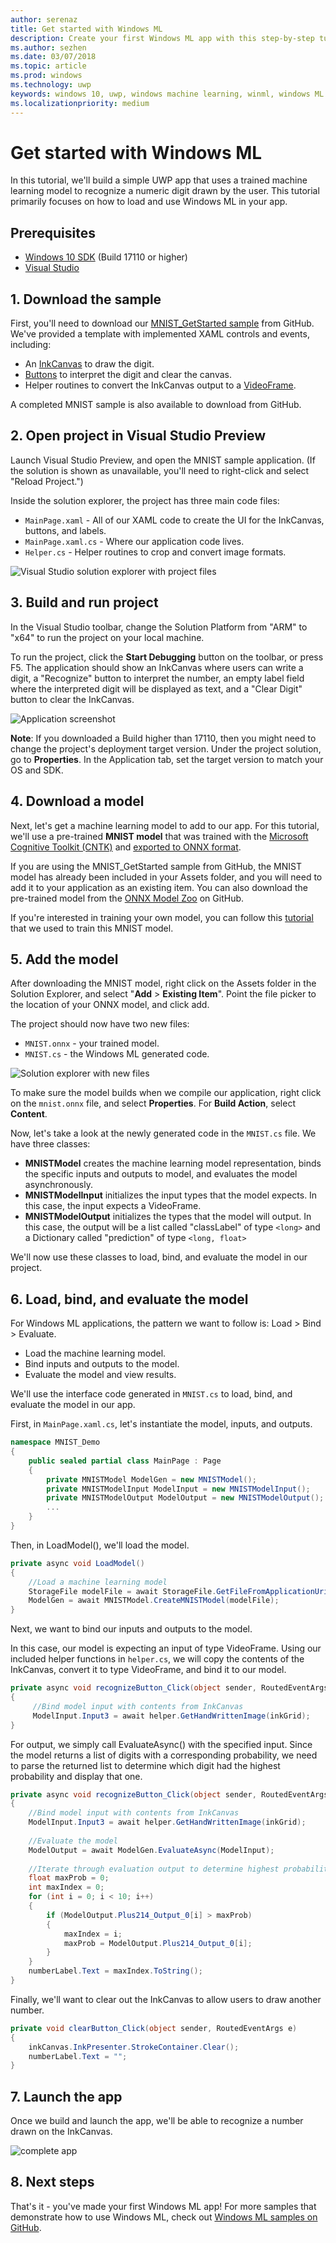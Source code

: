 ```yaml
---
author: serenaz
title: Get started with Windows ML
description: Create your first Windows ML app with this step-by-step tutorial.
ms.author: sezhen
ms.date: 03/07/2018
ms.topic: article
ms.prod: windows
ms.technology: uwp
keywords: windows 10, uwp, windows machine learning, winml, windows ML
ms.localizationpriority: medium
---
```


# Get started with Windows ML

In this tutorial, we'll build a simple UWP app that uses a trained machine learning model to recognize a numeric digit drawn by the user. This tutorial primarily focuses on how to load and use Windows ML in your app.

## Prerequisites

- [Windows 10 SDK](https://developer.microsoft.com/windows/downloads/windows-10-sdk) (Build 17110 or higher)
- [Visual Studio](https://developer.microsoft.com/windows/downloads)

## 1. Download the sample

First, you'll need to download our [MNIST_GetStarted sample](https://github.com/Microsoft/Windows-Machine-Learning) from GitHub. We've provided a template with implemented XAML controls and events, including:

- An [InkCanvas](https://docs.microsoft.com/uwp/api/windows.ui.xaml.controls.inkcanvas) to draw the digit.
- [Buttons](https://docs.microsoft.com/uwp/api/windows.ui.xaml.controls.button) to interpret the digit and clear the canvas.
- Helper routines to convert the InkCanvas output to a [VideoFrame](https://docs.microsoft.com/uwp/api/windows.media.videoframe).

A completed MNIST sample is also available to download from GitHub.

## 2. Open project in Visual Studio Preview

Launch Visual Studio Preview, and open the MNIST sample application. (If the solution is shown as unavailable, you'll need to right-click and select "Reload Project.")

Inside the solution explorer, the project has three main code files:

- `MainPage.xaml` - All of our XAML code to create the UI for the InkCanvas, buttons, and labels.
- `MainPage.xaml.cs` - Where our application code lives.
- `Helper.cs` - Helper routines to crop and convert image formats.

![Visual Studio solution explorer with project files](images/get-started1.png)

## 3. Build and run project

In the Visual Studio toolbar, change the Solution Platform from "ARM" to "x64" to run the project on your local machine.

To run the project, click the **Start Debugging** button on the toolbar, or press F5. The application should show an InkCanvas where users can write a digit, a "Recognize" button to interpret the number, an empty label field where the interpreted digit will be displayed as text, and a "Clear Digit" button to clear the InkCanvas.

![Application screenshot](images/get-started2.png)

**Note**: If you downloaded a Build higher than 17110, then you might need to change the project's deployment target version. Under the project solution, go to **Properties**. In the Application tab, set the target version to match your OS and SDK.

## 4. Download a model

Next, let's get a machine learning model to add to our app. For this tutorial, we'll use a pre-trained **MNIST model** that was trained with the [Microsoft Cognitive Toolkit (CNTK)](https://docs.microsoft.com/cognitive-toolkit/) and [exported to ONNX format](https://github.com/onnx/tutorials/blob/master/tutorials/CntkOnnxExport.ipynb).

If you are using the MNIST_GetStarted sample from GitHub, the MNIST model has already been included in your Assets folder, and you will need to add it to your application as an existing item. You can also download the pre-trained model from the [ONNX Model Zoo](https://github.com/onnx/models) on GitHub.

If you're interested in training your own model, you can follow this [tutorial](train-ai-model.md) that we used to train this MNIST model.

## 5. Add the model

After downloading the MNIST model, right click on the Assets folder in the Solution Explorer, and select "**Add** > **Existing Item**". Point the file picker to the location of your ONNX model, and click add.

The project should now have two new files:

- `MNIST.onnx` - your trained model.
- `MNIST.cs` - the Windows ML generated code.

![Solution explorer with new files](images/get-started3.png)

To make sure the model builds when we compile our application, right click on the `mnist.onnx` file, and select **Properties**. For **Build Action**, select **Content**.

Now, let's take a look at the newly generated code in the `MNIST.cs` file. We have three classes:

- **MNISTModel** creates the machine learning model representation, binds the specific inputs and outputs to model, and evaluates the model asynchronously. 
- **MNISTModelInput** initializes the input types that the model expects. In this case, the input expects a VideoFrame.
- **MNISTModelOutput** initializes the types that the model will output. In this case, the output will be a list called "classLabel" of type `<long>` and a Dictionary called "prediction" of type `<long, float>`

We'll now use these classes to load, bind, and evaluate the model in our project.

## 6. Load, bind, and evaluate the model

For Windows ML applications, the pattern we want to follow is: Load > Bind > Evaluate.

- Load the machine learning model.
- Bind inputs and outputs to the model.
- Evaluate the model and view results.

We'll use the interface code generated in `MNIST.cs` to load, bind, and evaluate the model in our app.

First, in `MainPage.xaml.cs`, let's instantiate the model, inputs, and outputs.

```csharp
namespace MNIST_Demo
{
	public sealed partial class MainPage : Page
	{
	    private MNISTModel ModelGen = new MNISTModel();
	    private MNISTModelInput ModelInput = new MNISTModelInput();
	    private MNISTModelOutput ModelOutput = new MNISTModelOutput();
	    ...
	}
}
```

Then, in LoadModel(), we'll load the model.

```csharp
private async void LoadModel()
{
    //Load a machine learning model
    StorageFile modelFile = await StorageFile.GetFileFromApplicationUriAsync(new Uri($"ms-appx:///Assets/MNIST.onnx"));
    ModelGen = await MNISTModel.CreateMNISTModel(modelFile);
}
```

Next, we want to bind our inputs and outputs to the model. 

In this case, our model is expecting an input of type VideoFrame. 
Using our included helper functions in `helper.cs`, we will copy the contents of the InkCanvas, convert it to type VideoFrame, and bind it to our model.

```csharp
private async void recognizeButton_Click(object sender, RoutedEventArgs e)
{
     //Bind model input with contents from InkCanvas
     ModelInput.Input3 = await helper.GetHandWrittenImage(inkGrid);
}
```

For output, we simply call EvaluateAsync() with the specified input. Since the model returns a list of digits with a corresponding probability, we need to parse the returned list to determine which digit had the highest probability and display that one.

```csharp
private async void recognizeButton_Click(object sender, RoutedEventArgs e)
{
    //Bind model input with contents from InkCanvas
    ModelInput.Input3 = await helper.GetHandWrittenImage(inkGrid);
    
    //Evaluate the model
    ModelOutput = await ModelGen.EvaluateAsync(ModelInput);
            
    //Iterate through evaluation output to determine highest probability digit
    float maxProb = 0;
    int maxIndex = 0;
    for (int i = 0; i < 10; i++)
    {
        if (ModelOutput.Plus214_Output_0[i] > maxProb)
        {
            maxIndex = i;
            maxProb = ModelOutput.Plus214_Output_0[i];
        }
    }
    numberLabel.Text = maxIndex.ToString();
}
```

Finally, we'll want to clear out the InkCanvas to allow users to draw another number.

```csharp
private void clearButton_Click(object sender, RoutedEventArgs e)
{
    inkCanvas.InkPresenter.StrokeContainer.Clear();
    numberLabel.Text = "";
}
```

## 7. Launch the app

Once we build and launch the app, we'll be able to recognize a number drawn on the InkCanvas.

![complete app](images/get-started4.png)

## 8. Next steps

That's it - you've made your first Windows ML app! For more samples that demonstrate how to use Windows ML, check out [Windows ML samples on GitHub](https://github.com/Microsoft/Windows-Machine-Learning).